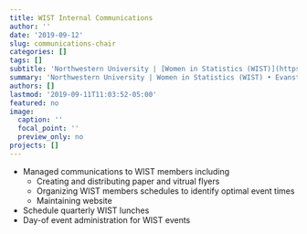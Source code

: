 ```yaml
---
title: WIST Internal Communications
author: ''
date: '2019-09-12'
slug: communications-chair
categories: []
tags: []
subtitle: 'Northwestern University | [Women in Statistics (WIST)](https://www.statistics.northwestern.edu/research/women-in-statistics/) • Evanston, IL • Jun 2019'
summary: 'Northwestern University | Women in Statistics (WIST) • Evanston, IL • Jun 2019'
authors: []
lastmod: '2019-09-11T11:03:52-05:00'
featured: no
image:
  caption: ''
  focal_point: ''
  preview_only: no
projects: []
---
```


<ul>
<li>Managed communications to WIST members including
    <ul>
      <li> Creating and distributing paper and vitrual flyers  
      <li> Organizing WIST members schedules to identify optimal event times
      <li> Maintaining website  
    </ul>
<li>Schedule quarterly WIST lunches
<li>	Day-of event administration for WIST events 
</ul>
 



